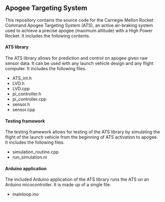 ## Apogee Targeting System

This repository contains the source code for the Carnegie Mellon Rocket Command
Apogee Targeting System (ATS), an active air-braking system used to achieve a
precise apogee (maximum altitude) with a High Power Rocket. It includes the
following contents.


#### ATS library
The ATS library allows for prediction and control on apogee given raw
sensor data. It can be used with any launch vehicle design and any
flight computer. It includes the following files.
  - ATS_int.h
  - LVD.h
  - LVD.cpp
  - pi_controller.h
  - pi_controller.cpp
  - sensor.h
  - sensor.cpp


#### Testing framework
The testing framework allows for testing of the ATS library by simulating
the flight of the launch vehicle from the beginning of ATS activation to apogee.
It includes the following files.
  - simulation_routine.cpp
  - run_simulation.m


#### Arduino application
The included Arduino application of the ATS library runs the ATS
on an Arduino micocontroller. It is made up of a single file.
 - mainloop.ino
